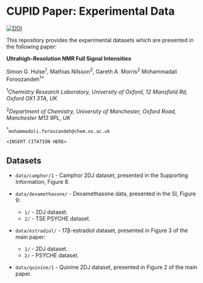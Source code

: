 # CUPID Paper: Experimental Data

[![DOI](https://zenodo.org/badge/814870133.svg)](https://zenodo.org/badge/latestdoi/814870133)

This repository provides the experimental datasets which are presented in the following paper:

**Ultrahigh-Resolution NMR Full Signal Intensities**

Simon G. Hulse<sup>1</sup>, Mathias Nilsson<sup>2</sup>, Gareth A. Morris<sup>2</sup> Mohammadali Foroozandeh<sup>1*</sup>

<sup>1</sup>*Chemistry Research Laboratory, University of Oxford, 12 Mansfield Rd, Oxford OX1 3TA, UK*

<sup>2</sup>*Department of Chemistry, University of Manchester, Oxford Road, Manchester M13 9PL, UK*

<sup>*</sup>`mohammadali.foroozandeh@chem.ox.ac.uk`

`<INSERT CITATION HERE>`

## Datasets

* `data/camphor/1` - Camphor 2DJ dataset, presented in the Supporting Information, Figure 8.
* `data/dexamethasone/` - Dexamethasone data, presented in the SI, Figure 9:

    - `1/` - 2DJ dataset.
    - `2/` - TSE PSYCHE dataset.

* `data/estradiol/` - 17β-estradiol dataset, presented in Figure 3 of the main paper:

    - `1/` - 2DJ dataset.
    - `2/` - PSYCHE dataset.

* `data/quinine/1` - Quinine 2DJ dataset, presented in Figure 2 of the main paper.